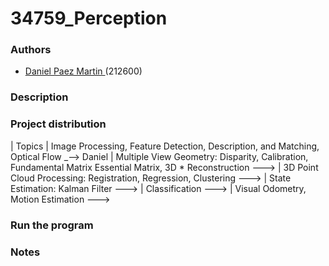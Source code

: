# 34759_Perception 

### Authors

* [Daniel Paez Martin ](https://github.com/DanielPM98) (212600)

### Description


### Project distribution
| Topics
| Image Processing, Feature Detection, Description, and Matching, Optical Flow _--> Daniel
| Multiple View Geometry: Disparity, Calibration, Fundamental Matrix Essential Matrix, 3D * Reconstruction --->
| 3D Point Cloud Processing: Registration, Regression, Clustering --->
| State Estimation: Kalman Filter --->
| Classification ---> 
| Visual Odometry, Motion Estimation --->

### Run the program


### Notes
